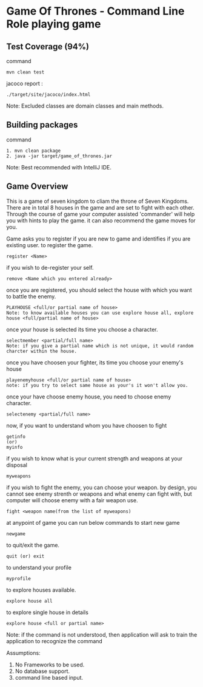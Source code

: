 # Game Of Thrones - Command Line Role playing game

Test Coverage (94%)
-----------------------------------------------------------------------
command
```
mvn clean test
```
jacoco report :
```
./target/site/jacoco/index.html
```
Note: Excluded classes are domain classes and main methods.

Building packages
-----------------------------------------------------------------------
command
```
1. mvn clean package
2. java -jar target/game_of_thrones.jar
```
Note: Best recommended with IntelliJ IDE.

## Game Overview

This is a game of seven kingdom to cliam the throne of Seven Kingdoms. There are in total 8 houses in the game and are set to fight with each other. Through the course of game your computer assisted 'commander' will help you with hints to play the game. it can also recommend the game moves for you.

Game asks you to register if you are new to game and identifies if you are existing user. to register the game.
``` 
register <Name> 
```
if you wish to de-register your self.
```
remove <Name which you entered already>
```
once you are registered, you should select the house with which you want to battle the enemy.
```
PLAYHOUSE <full/or partial name of house>
Note: to know available houses you can use explore house all, explore house <full/partial name of house>
```

once your house is selected its time you choose a character.
```
selectmember <partial/full name>
Note: if you give a partial name which is not unique, it would random charcter within the house.
```

once you have choosen your fighter, its time you choose your enemy's house
```
playenemyhouse <full/or partial name of house>
note: if you try to select same house as your's it won't allow you.
```

once your have choose enemy house, you need to choose enemy character.
```
selectenemy <partial/full name>
```

now, if you want to understand whom you have choosen to fight
```
getinfo
(or)
myinfo
```

if you wish to know what is your current strength and weapons at your disposal
```
myweapons
```

if you wish to fight the enemy, you can choose your weapon. by design, you cannot see enemy strenth or weapons and what enemy can fight with, but computer will choose enemy with a fair weapon use.
```
fight <weapon name(from the list of myweapons)
```

at anypoint of game you can run below commands
to start new game
```
newgame
```
to quit/exit the game.
```
quit (or) exit
```
to understand your profile
```
myprofile
```
to explore houses available.
```
explore house all
```
to explore single house in details
```
explore house <full or partial name>
```

Note: if the command is not understood, then application will ask to train the application to recognize the command


Assumptions:
1. No Frameworks to be used.
2. No database support.
3. command line based input.


